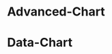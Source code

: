 <!-- Needed instruction to get it setup -->

<!-- to start json server -->
<!-- npm run json:server  -->

<!-- cchart js cdn :<script type="text/javascript" src="https://cdnjs.cloudflare.com/ajax/libs/Chart.js/2.7.1/Chart.js"> -->
<!-- and then everything shall be fine -->
# Advanced-Chart
# Data-Chart
